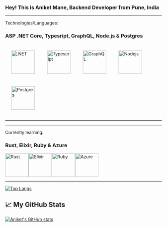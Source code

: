 ### Hey! This is Aniket Mane, Backend Developer from Pune, India

---
Technologies/Languages:
### ASP .NET Core, Typesript, GraphQL, Node.js & Postgres


<img src="https://cdn.cdnlogo.com/logos/d/6/dot-net-core.svg" alt=".NET" width="75" height="75" style="margin: 20px"><img src="https://cdn.cdnlogo.com/logos/t/96/typescript.svg" alt="Typescript" width="75" height="75" style="margin: 20px"/><img src="https://cdn.cdnlogo.com/logos/g/23/graphql.svg" alt="GraphQL" width="75" height="75" style="margin: 20px"/><img src="https://cdn.cdnlogo.com/logos/n/94/nodejs-icon.svg" alt="Nodejs" width="75" height="75" style="margin: 20px"/><img src="https://www.vectorlogo.zone/logos/postgresql/postgresql-icon.svg" alt="Postgres" width="75" height="75" style="margin: 20px"/>

---

---
Currently learning:
### Rust, Elixir, Ruby & Azure

<img src="https://www.vectorlogo.zone/logos/rust-lang/rust-lang-icon.svg" alt="Rust" width="75" height="75"/><img src="https://www.vectorlogo.zone/logos/elixir-lang/elixir-lang-icon.svg" alt="Elixir" width="75" height="75"/><img src="https://www.vectorlogo.zone/logos/ruby-lang/ruby-lang-icon.svg" alt="Ruby" width="75" height="75"/><img src="https://www.vectorlogo.zone/logos/microsoft_azure/microsoft_azure-icon.svg" alt="Azure" width="75" height="75"/>

---

[![Top Langs](https://github-readme-stats.vercel.app/api/top-langs/?username=Technik97&hide=java,html,css&theme=radical)](https://github.com/anuraghazra/github-readme-stats)


## &#x1f4c8; My GitHub Stats


[![Aniket's GitHub stats](https://github-readme-stats.vercel.app/api?username=Technik97&theme=radical)](https://github.com/anuraghazra/github-readme-stats)


